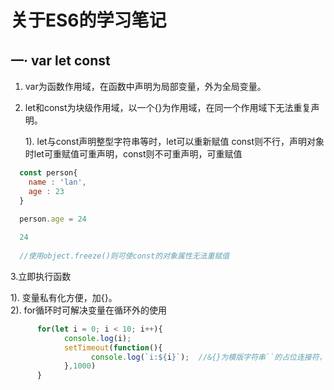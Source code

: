 关于ES6的学习笔记
===
一·  var let const
---
1. var为函数作用域，在函数中声明为局部变量，外为全局变量。
2. let和const为块级作用域，以一个{}为作用域，在同一个作用域下无法重复声明。

      1). let与const声明整型字符串等时，let可以重新赋值 const则不行，声明对象时let可重赋值可重声明，const则不可重声明，可重赋值
```javascript
  const person{
    name : 'lan',
    age : 23
  }
  
  person.age = 24

  24
  
  //使用object.freeze()则可使const的对象属性无法重赋值
  ```
  
  3.立即执行函数

   1). 变量私有化方便，加{}。  
   2). for循环时可解决变量在循环外的使用  
```javascript
      for(let i = 0; i < 10; i++){
            console.log(i);
            setTimeout(function(){
                  console.log(`i:${i}`);  //&{}为模版字符串``的占位连接符，可插入函数
            },1000)
      }
